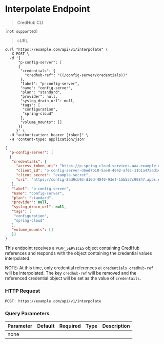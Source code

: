 # Interpolate Endpoint

> CredHub CLI

```shell
[not supported]
```

> cURL

```shell
curl "https://example.com/api/v1/interpolate" \
  -X POST \
  -d '{ 
      "p-config-server": [
      {
       "credentials": {
         "credhub-ref": "((/config-server/credentials))"
       },
       "label": "p-config-server",
       "name": "config-server",
       "plan": "standard",
       "provider": null,
       "syslog_drain_url": null,
       "tags": [
        "configuration",
        "spring-cloud"
       ],
       "volume_mounts": []
      }]
     }' \
  -H "authorization: bearer [token]" \
  -H 'content-type: application/json'
```

```json
{
  "p-config-server": [
  {
   "credentials": {
     "access_token_uri": "https://p-spring-cloud-services.uaa.example.com/oauth/token",
     "client_id": "p-config-server-d6ed7b18-5ae8-4642-af0c-11b1a47aad14",
     "client_secret": "example-secret",
     "uri": "https://config-2ad9cb93-d16d-4840-93ef-15b537c90847.apps.example.com"
   },
   "label": "p-config-server",
   "name": "config-server",
   "plan": "standard",
   "provider": null,
   "syslog_drain_url": null,
   "tags": [
    "configuration",
    "spring-cloud"
   ],
   "volume_mounts": []
   }]
}
```

This endpoint receives a `VCAP_SERVICES` object containing CredHub references and responds with the object containing the credential values interpolated.

NOTE: At this time, only credential references at `credentials.credhub-ref` will be interpolated. The key `credhub-ref` will be removed and the referenced credential object will be set as the value of `credentails`.

### HTTP Request

`POST: https://example.com/api/v1/interpolate`

### Query Parameters

Parameter | Default | Required | Type | Description
--------- | --------- | --------- | --------- | -----------
none | | | |

